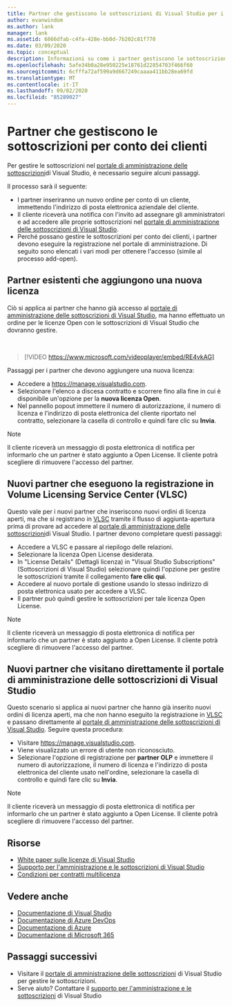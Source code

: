 ```yaml
---
title: Partner che gestiscono le sottoscrizioni di Visual Studio per i clienti | Microsoft Docs
author: evanwindom
ms.author: lank
manager: lank
ms.assetid: 6866dfab-c4fa-428e-bb0d-7b202c81f770
ms.date: 03/09/2020
ms.topic: conceptual
description: Informazioni su come i partner gestiscono le sottoscrizioni di Visual Studio per i clienti.
ms.openlocfilehash: 5afe34b0a28e950225e18761d22854703f466f60
ms.sourcegitcommit: 6cfffa72af599a9d667249caaaa411bb28ea69fd
ms.translationtype: MT
ms.contentlocale: it-IT
ms.lasthandoff: 09/02/2020
ms.locfileid: "85289027"
---
```

# <a name="partners-managing-subscriptions-on-behalf-of-customers"></a>Partner che gestiscono le sottoscrizioni per conto dei clienti
Per gestire le sottoscrizioni nel [portale di amministrazione delle sottoscrizioni](https://manage.visualstudio.com)di Visual Studio, è necessario seguire alcuni passaggi. 

Il processo sarà il seguente:
- I partner inseriranno un nuovo ordine per conto di un cliente, immettendo l'indirizzo di posta elettronica aziendale del cliente.
- Il cliente riceverà una notifica con l'invito ad assegnare gli amministratori e ad accedere alle proprie sottoscrizioni nel [portale di amministrazione delle sottoscrizioni di Visual Studio](https://manage.visualstudio.com).
- Perché possano gestire le sottoscrizioni per conto dei clienti, i partner devono eseguire la registrazione nel portale di amministrazione. Di seguito sono elencati i vari modi per ottenere l'accesso (simile al processo add-open).

## <a name="existing-partners-adding-a-new-license"></a>Partner esistenti che aggiungono una nuova licenza
Ciò si applica ai partner che hanno già accesso al [portale di amministrazione delle sottoscrizioni di Visual Studio](https://manage.visualstudio.com), ma hanno effettuato un ordine per le licenze Open con le sottoscrizioni di Visual Studio che dovranno gestire.  

<br> 

> [!VIDEO https://www.microsoft.com/videoplayer/embed/RE4vkAG]

Passaggi per i partner che devono aggiungere una nuova licenza:
- Accedere a <https://manage.visualstudio.com>.
- Selezionare l'elenco a discesa contratto e scorrere fino alla fine in cui è disponibile un'opzione per la **nuova licenza Open**.
- Nel pannello popout immettere il numero di autorizzazione, il numero di licenza e l'indirizzo di posta elettronica del cliente riportato nel contratto, selezionare la casella di controllo e quindi fare clic su **Invia**.

> [!NOTE]
> Il cliente riceverà un messaggio di posta elettronica di notifica per informarlo che un partner è stato aggiunto a Open License. Il cliente potrà scegliere di rimuovere l'accesso del partner.

## <a name="new-partners-who-register-on-the-volume-licensing-service-center-vlsc"></a>Nuovi partner che eseguono la registrazione in Volume Licensing Service Center (VLSC)

Questo vale per i nuovi partner che inseriscono nuovi ordini di licenza aperti, ma che si registrano in [VLSC](https://www.microsoft.com/Licensing/servicecenter/default.aspx) tramite il flusso di aggiunta-apertura prima di provare ad accedere al [portale di amministrazione delle sottoscrizioni](https://manage.visualstudio.com)di Visual Studio. I partner devono completare questi passaggi:
- Accedere a VLSC e passare al riepilogo delle relazioni.
- Selezionare la licenza Open License desiderata.
- In "License Details" (Dettagli licenza) in "Visual Studio Subscriptions" (Sottoscrizioni di Visual Studio) selezionare quindi l'opzione per gestire le sottoscrizioni tramite il collegamento **fare clic qui**.
- Accedere al nuovo portale di gestione usando lo stesso indirizzo di posta elettronica usato per accedere a VLSC.
- Il partner può quindi gestire le sottoscrizioni per tale licenza Open License.

> [!NOTE]
> Il cliente riceverà un messaggio di posta elettronica di notifica per informarlo che un partner è stato aggiunto a Open License. Il cliente potrà scegliere di rimuovere l'accesso del partner.


## <a name="new-partners-visiting-the-visual-studio-subscriptions-administration-portal-directly"></a>Nuovi partner che visitano direttamente il portale di amministrazione delle sottoscrizioni di Visual Studio
Questo scenario si applica ai nuovi partner che hanno già inserito nuovi ordini di licenza aperti, ma che non hanno eseguito la registrazione in [VLSC](https://www.microsoft.com/Licensing/servicecenter/default.aspx) e passano direttamente al [portale di amministrazione delle sottoscrizioni di Visual Studio](https://manage.visualstudio.com).  Seguire questa procedura:
- Visitare <https://manage.visualstudio.com>.
- Viene visualizzato un errore di utente non riconosciuto.
- Selezionare l'opzione di registrazione per **partner OLP** e immettere il numero di autorizzazione, il numero di licenza e l'indirizzo di posta elettronica del cliente usato nell'ordine, selezionare la casella di controllo e quindi fare clic su **Invia**.

> [!NOTE]
> Il cliente riceverà un messaggio di posta elettronica di notifica per informarlo che un partner è stato aggiunto a Open License. Il cliente potrà scegliere di rimuovere l'accesso del partner.

## <a name="resources"></a>Risorse
- [White paper sulle licenze di Visual Studio](https://aka.ms/vslicensing)
- [Supporto per l'amministrazione e le sottoscrizioni di Visual Studio](https://visualstudio.microsoft.com/support/support-overview-vs)
- [Condizioni per contratti multilicenza](https://www.microsoft.com/licensing/product-licensing/products.aspx)

## <a name="see-also"></a>Vedere anche
- [Documentazione di Visual Studio](https://docs.microsoft.com/visualstudio/)
- [Documentazione di Azure DevOps](https://docs.microsoft.com/azure/devops/)
- [Documentazione di Azure](https://docs.microsoft.com/azure/)
- [Documentazione di Microsoft 365](https://docs.microsoft.com/microsoft-365/)

## <a name="next-steps"></a>Passaggi successivi
- Visitare il [portale di amministrazione delle sottoscrizioni](https://manage.visualstudio.com) di Visual Studio per gestire le sottoscrizioni.
- Serve aiuto? Contattare il [supporto per l'amministrazione e le sottoscrizioni](https://visualstudio.microsoft.com/support/support-overview-vs) di Visual Studio
